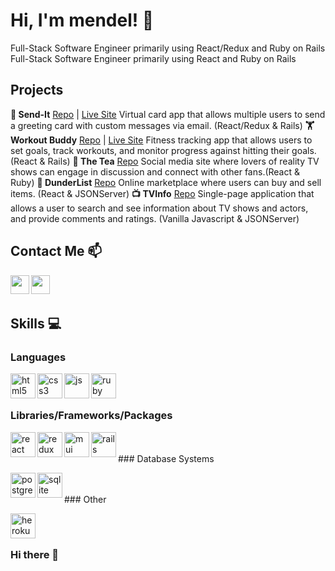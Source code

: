 # Hi, I'm mendel! :wave: 

Full-Stack Software Engineer primarily using React/Redux and Ruby on Rails 
Full-Stack Software Engineer primarily using React and Ruby on Rails 

## Projects 

**💌 Send-It** [Repo](https://github.com/clogan1/send-it) | [Live Site](https://send-it-cards.herokuapp.com/)
Virtual card app that allows multiple users to send a greeting card with custom messages via email. (React/Redux & Rails)
**🏋️ Workout Buddy** [Repo](https://github.com/clogan1/workout-buddy) | [Live Site](https://workout-buddy-2021.herokuapp.com/)
Fitness tracking app that allows users to set goals, track workouts, and monitor progress against hitting their goals. (React & Rails)
**🍵 The Tea** [Repo](https://github.com/clogan1/the-tea-frontend) 
Social media site where lovers of reality TV shows can engage in discussion and connect with other fans.(React & Ruby)
**🛒 DunderList** [Repo](https://github.com/clogan1/DunderList) 
Online marketplace where users can buy and sell items. (React & JSONServer)
**📺 TVInfo** [Repo](https://github.com/clogan1/TVInfo)
Single-page application that allows a user to search and see information about TV shows and actors, and provide comments and ratings. (Vanilla Javascript & JSONServer)
  
## Contact Me :mailbox:
<p>
  <a href="https://www.linkedin.com/in/clairelogan1/" target="blank"><img align="left" src="https://cdn.jsdelivr.net/npm/simple-icons@3.0.1/icons/linkedin.svg" height="30" width="30" /></a>
  <a href="mailto:rosenblummm@gmail.com" target="blank"><img align="left" src="https://upload.wikimedia.org/wikipedia/commons/thumb/7/7e/Gmail_icon_%282020%29.svg/512px-Gmail_icon_%282020%29.svg.png" height="30" width="30" /></a>
 </p>
 
 <br />
 &emsp;
 
 
## Skills :computer:
### Languages
<p align="left">
 <img src="https://cdn.jsdelivr.net/gh/devicons/devicon/icons/html5/html5-original.svg" alt="html5" align="left" width="40" height="40"/>
  <img src="https://cdn.jsdelivr.net/gh/devicons/devicon/icons/css3/css3-original.svg" alt="css3" align="left" width="40" height="40"/>
  <img src="https://cdn.jsdelivr.net/gh/devicons/devicon/icons/javascript/javascript-original.svg" alt="js" align="left" width="40" height="40"/>
   <img src="https://cdn.jsdelivr.net/gh/devicons/devicon/icons/ruby/ruby-original.svg" alt="ruby" align="left" width="40" height="40"/>
 </p>
 </br>
 </br>
 
 ### Libraries/Frameworks/Packages
 
 
 <p align="left">
  <img src="https://i.imgur.com/rTNkWSQ.png" alt="react" align="left" width="40" height="40"/>
  <img src="https://cdn.jsdelivr.net/gh/devicons/devicon/icons/redux/redux-original.svg" alt="redux" align="left" width="40" height="40"/>
 <img src="https://cdn.jsdelivr.net/gh/devicons/devicon/icons/materialui/materialui-original.svg" alt="mui" align="left" width="40" height="40"/>
  <img src="https://cdn.jsdelivr.net/gh/devicons/devicon/icons/rails/rails-original-wordmark.svg" alt="rails" align="left" width="40" height="40"/>
</p>
</br>
</br>
### Database Systems
 <p align="left">
  <img src="https://cdn.jsdelivr.net/gh/devicons/devicon/icons/postgresql/postgresql-original.svg" alt="postgres" align="left" width="40" height="40"/>
 <img src="https://upload.wikimedia.org/wikipedia/commons/thumb/9/97/Sqlite-square-icon.svg/2048px-Sqlite-square-icon.svg.png" alt="sqlite" align="left" width="40" height="40"/>
</p>
</br>
</br>
### Other
 <p align="left">
  <img src="https://cdn.jsdelivr.net/gh/devicons/devicon/icons/heroku/heroku-original.svg" alt="heroku" align="left" width="40" height="40"/>
</p>
<br />
&emsp;

### Hi there 👋

<!--
**mendelr20/mendelr20** is a ✨ _special_ ✨ repository because its `README.md` (this file) appears on your GitHub profile.

Here are some ideas to get you started:

- 🔭 I’m currently working on ...
- 🌱 I’m currently learning ...
- 👯 I’m looking to collaborate on ...
- 🤔 I’m looking for help with ...
- 💬 Ask me about ...
- 📫 How to reach me: ...
- 😄 Pronouns: ...
- ⚡ Fun fact: ...
-->
